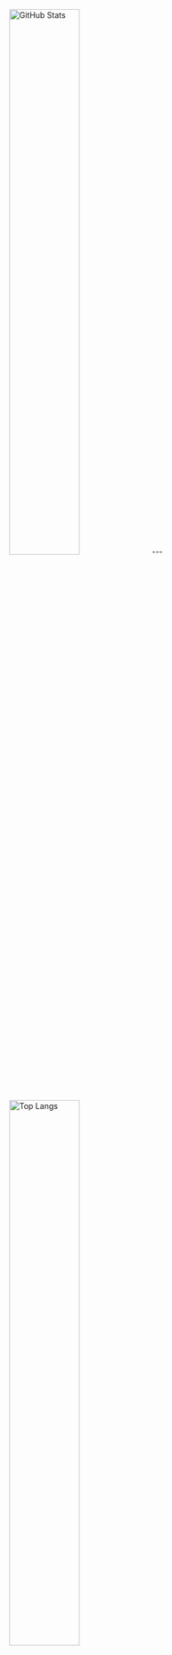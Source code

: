 <img width="50%" alt="GitHub Stats" src="https://github-readme-stats.vercel.app/api?username=carrrrots&theme=synthwave&count_private=true" />
---

<img width="50%" alt="Top Langs" src="https://github-readme-stats.vercel.app/api/top-langs/?username=carrrrots&layout=compact&count_private=true&theme=synthwave" />